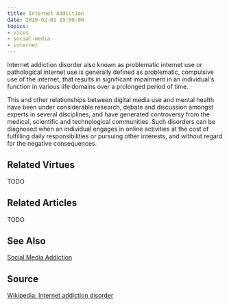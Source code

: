 ```yaml
---
title: Internet Addiction
date: 2019-02-01 19:00:00
topics: 
- vices
- social-media
- internet
---
```


Internet addiction disorder also known as problematic internet use or
pathological internet use is generally defined as problematic, compulsive use of
the internet, that results in significant impairment in an individual's function
in various life domains over a prolonged period of time.

This and other relationships between digital media use and mental health have
been under considerable research, debate and discussion amongst experts in
several disciplines, and have generated controversy from the medical, scientific
and technological communities. Such disorders can be diagnosed when an
individual engages in online activities at the cost of fulfilling daily
responsibilities or pursuing other interests, and without regard for the
negative consequences.


## Related Virtues
TODO

## Related Articles
TODO

## See Also
[Social Media Addiction](../social-media)

## Source
[Wikipedia: Internet addiction disorder](https://en.wikipedia.org/wiki/Internet_addiction_disorder)
